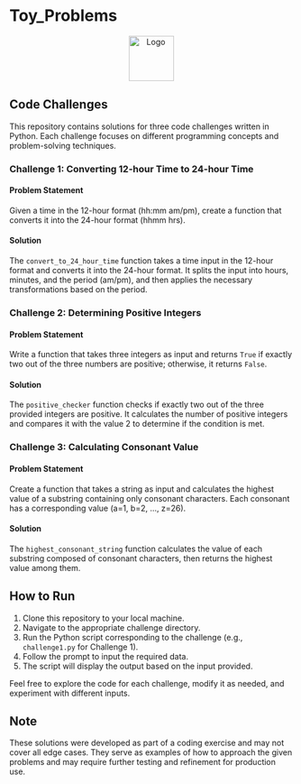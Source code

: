 # Toy_Problems

<p align="center">
  <img src="![images](https://github.com/Arnold-Mwangi/Toy_Problems/assets/78974739/10bf6962-a264-4437-aef0-48054a8fdb46)
" alt="Logo" width="80" height="80">
</p>


## Code Challenges

This repository contains solutions for three code challenges written in Python. Each challenge focuses on different programming concepts and problem-solving techniques.

### Challenge 1: Converting 12-hour Time to 24-hour Time

#### Problem Statement
Given a time in the 12-hour format (hh:mm am/pm), create a function that converts it into the 24-hour format (hhmm hrs).

#### Solution
The `convert_to_24_hour_time` function takes a time input in the 12-hour format and converts it into the 24-hour format. It splits the input into hours, minutes, and the period (am/pm), and then applies the necessary transformations based on the period.

### Challenge 2: Determining Positive Integers

#### Problem Statement
Write a function that takes three integers as input and returns `True` if exactly two out of the three numbers are positive; otherwise, it returns `False`.

#### Solution
The `positive_checker` function checks if exactly two out of the three provided integers are positive. It calculates the number of positive integers and compares it with the value 2 to determine if the condition is met.

### Challenge 3: Calculating Consonant Value

#### Problem Statement
Create a function that takes a string as input and calculates the highest value of a substring containing only consonant characters. Each consonant has a corresponding value (a=1, b=2, ..., z=26).

#### Solution
The `highest_consonant_string` function calculates the value of each substring composed of consonant characters, then returns the highest value among them.

## How to Run

1. Clone this repository to your local machine.
2. Navigate to the appropriate challenge directory.
3. Run the Python script corresponding to the challenge (e.g., `challenge1.py` for Challenge 1).
4. Follow the prompt to input the required data.
5. The script will display the output based on the input provided.

Feel free to explore the code for each challenge, modify it as needed, and experiment with different inputs.

## Note

These solutions were developed as part of a coding exercise and may not cover all edge cases. They serve as examples of how to approach the given problems and may require further testing and refinement for production use.

